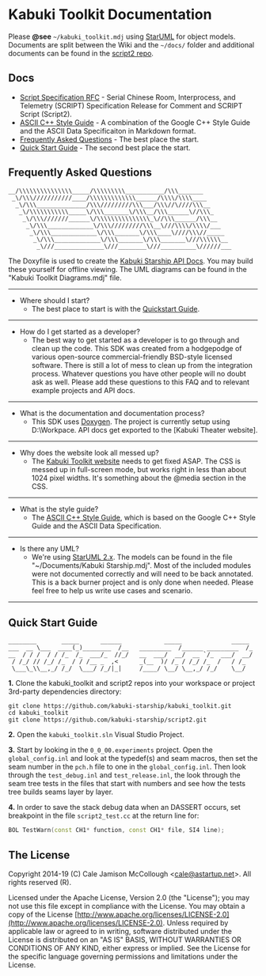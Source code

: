 # Kabuki Toolkit Documentation

Please **@see** `~/kabuki_toolkit.mdj` using [StarUML](http://staruml.io) for object models. Documents are split between the Wiki and the `~/docs/` folder and additional documents can be found in the [script2 repo](https://github.com/kabuki-starship/script2). 

## Docs

* [Script Specification RFC](https://github.com/kabuki-starship/script2) - Serial Chinese Room, Interprocess, and Telemetry (SCRIPT) Specification Release for Comment and SCRIPT Script (Script2).
* [ASCII C++ Style Guide](https://github.com/ascii_cpp_style_guide) - A combination of the Google C++ Style Guide and the ASCII Data Specificaiton in Markdown format.
* [Frequently Asked Questions](#faq) - The best place the start.
* [Quick Start Guide](#quick-start-guide) - The second best place the start.

## Frequently Asked Questions

```AsciiArt
__/\\\\\\\\\\\\\\\_____/\\\\\\\\\___________/\\\_______
 _\/\\\///////////____/\\\\\\\\\\\\\______/\\\\/\\\\____
  _\/\\\______________/\\\/////////\\\___/\\\//\////\\\__
   _\/\\\\\\\\\\\_____\/\\\_______\/\\\__/\\\______\//\\\_
    _\/\\\///////______\/\\\\\\\\\\\\\\\_\//\\\______/\\\__
     _\/\\\_____________\/\\\/////////\\\__\///\\\\/\\\\/___
      _\/\\\_____________\/\\\_______\/\\\____\////\\\//_____  
       _\/\\\_____________\/\\\_______\/\\\_______\///\\\\\\__
        _\///______________\///________\///__________\//////___
```

The Doxyfile is used to create the [Kabuki Starship API Docs](https://kabuki.github.io/api/). You may build these yourself for offline viewing. The UML diagrams can be found in the "Kabuki Toolkit Diagrams.mdj" file.

---

* Where should I start?
  * The best place to start is with the [Quickstart Guide](#quick-start-guide).

---

* How do I get started as a developer?
  * The best way to get started as a developer is to go through and clean up the code. This SDK was created from a hodgepodge of various open-source commercial-friendly BSD-style licensed software. There is still a lot of mess to clean up from the integration process. Whatever questions you have other people will no doubt ask as well. Please add these questions to this FAQ and to relevant example projects and API docs.

---

* What is the documentation and documentation process?
  * This SDK uses [Doxygen](http://www.stack.nl/~dimitri/doxygen/). The project is currently setup using D:\Workpace. API docs get exported to the [Kabuki Theater website].

---

* Why does the website look all messed up?
  * The [Kabuki Toolkit website](https://kabuki.github.io/) needs to get fixed ASAP. The CSS is messed up in full-screen mode, but works right in less than about 1024 pixel widths. It's something about the @media section in the CSS.

---

* What is the style guide?
  * The [ASCII C++ Style Guide](https://github.com/kabuki-starship/ascii_cpp_style_guide), which is based on the Google C++ Style Guide and the ASCII Data Specification.

---

* Is there any UML?
  * We're using [StarUML 2.x](http://staruml.io/). The models can be found in the file "~/Documents/Kabuki Starship.mdj". Most of the included modules were not documented correctly and will need to be back annotated. This is a back burner project and is only done when needed. Please feel free to help us write use cases and scenario.

---

## Quick Start Guide

```AsciiArt
________       _____      ______            _____              _____
___  __ \___  ____(_)________  /__   _________  /______ _________  /_
__  / / /  / / /_  /_  ___/_  //_/   __  ___/  __/  __ `/_  ___/  __/
 / /_/ // /_/ /_  / / /__ _  ,<      _(__  )/ /_ / /_/ /_  /   / /_
 \___\_\\__,_/ /_/  \___/ /_/|_|     /____/ \__/ \__,_/ /_/    \__/
```

**1.** Clone the kabuki_toolkit and script2 repos into your workspace or project 3rd-party dependencies directory:

```Console
git clone https://github.com/kabuki-starship/kabuki_toolkit.git
cd kabuki_toolkit
git clone https://github.com/kabuki-starship/script2.git
```

**2.** Open the `kabuki_toolkit.sln` Visual Studio Project.

**3.** Start by looking in the `0_0_00.experiments` project. Open the `global_config.inl` and look at the typedef(s) and seam macros, then set the seam number in the `pch.h` file to one in the `global_config.inl`. Then look through the `test_debug.inl` and `test_release.inl`, the look through the seam tree tests in the files that start with numbers and see how the tests tree builds seams layer by layer.

**4.** In order to save the stack debug data when an DASSERT occurs, set breakpoint in the file `script2_test.cc` at the return line for:

```C++
BOL TestWarn(const CH1* function, const CH1* file, SI4 line);
```

## The License

Copyright 2014-19 (C) Cale Jamison McCollough <<cale@astartup.net>>. All rights reserved (R).

Licensed under the Apache License, Version 2.0 (the "License"); you may not use this file except in compliance with the License. You may obtain a copy of the License [http://www.apache.org/licenses/LICENSE-2.0](http://www.apache.org/licenses/LICENSE-2.0). Unless required by applicable law or agreed to in writing, software distributed under the License is distributed on an "AS IS" BASIS, WITHOUT WARRANTIES OR CONDITIONS OF ANY KIND, either express or implied. See the License for the specific language governing permissions and limitations under the License.
